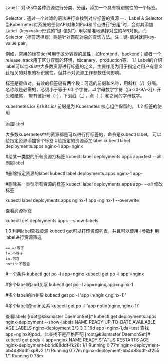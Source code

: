 Label：对k8s中各种资源进行分类、分组，添加一个具有特别属性的一个标签。

Selector：通过一个过滤的语法进行查找到对应标签的资源
一、Label & Selector
当Kubernetes对系统的任何API对象如Pod和节点进行“分组”时，会对其添加Label（key=value形式的“键-值对”）用以精准地选择对应的API对象。而Selector（标签选择器）则是针对匹配对象的查询方法。注：键-值对就是key-value pair。

例如，常用的标签tier可用于区分容器的属性，如frontend、backend；或者一个release_track用于区分容器的环境，如canary、production等。
1.1 Label的介绍
label可以给k8s中大多数资源进行标签的定义，主要作用为用于指定对用户有意义且相关的对象的标识属性，但并不对资源工作参数任何影响。

标签是键值对。有效的标签键有两个段：可选的前缀和名称，用斜杠（/）分隔。 名称段是必需的，必须小于等于 63 个字符，以字母数字字符（[a-z0-9A-Z]）开头和结尾， 带有破折号（-），下划线（_），点（ .）和之间的字母数字。

kubernetes.io/ 和 k8s.io/ 前缀是为 Kubernetes 核心组件保留的。
1.2 标签的使用

添加label

大多数kubernetes中的资源都是可以进行打标签的，命令是kubectl label。
可以给指定资源添加多个标签
#给指定的资源添加label
kubectl label deployments.apps nginx-1 app=nginx 

#给某一类型的所有资源打标签
kubectl label deployments.apps app=test --all
删除label

#删除指定资源的label
kubectl label deployments.apps nginx-1 app-

#删除某一类型所有资源的标签
kubectl label deployments.apps app- --all
修改标签

kubectl label deployments.apps nginx-1 app=nginx-1 --overwrite

查看资源标签

kubectl get deployments.apps --show-labels

1.3 利用label查找资源
kubectl get可以打印资源列表，并且可以使用-l参数利用label进行资源筛选

    ==,=:等于
    !=:不等于
    in:包含
    notin:不包含

#一个条件
kubectl get po -l app=nginx
kubectl get po -l app!=nginx

#多个label的and关系
kubectl get po -l app=nginx,app=nginx-1

#多个label的in关系
kubectl get po -l 'app in(nginx,nginx-1)'

#多个label的notin关系
kubectl get po -l 'app notin(nginx,nginx-1)'

查看labels
[root@k8smaster DaemonSet]# kubectl get deployments.apps nginx-deployment  --show-labels 
NAME               READY   UP-TO-DATE   AVAILABLE   AGE   LABELS
nginx-deployment   3/3     3            3           19d   app=nginx-1,da=test
查找app=nginx的pod，此查找不是严格匹配
[root@k8smaster DaemonSet]# kubectl get pods -l app=nginx
NAME                               READY   STATUS    RESTARTS   AGE
nginx-deployment-bb4d88ddf-fk28t   1/1     Running   0          77m
nginx-deployment-bb4d88ddf-xp8v2   1/1     Running   0          77m
nginx-deployment-bb4d88ddf-xt255   1/1     Running   0          78m
